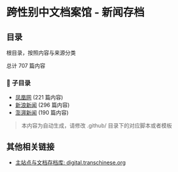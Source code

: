 # 跨性别中文档案馆 - 新闻存档

## 目录

根目录，按照内容与来源分类


总计 707 篇内容


### 📁 子目录

- [凤凰网](凤凰网) (221 篇内容)
- [新浪新闻](新浪新闻) (296 篇内容)
- [澎湃新闻](澎湃新闻) (190 篇内容)


> 本内容为自动生成，请修改 .github/ 目录下的对应脚本或者模板


## 其他相关链接

- [主站点与文档存档库: digital.transchinese.org](https://digital.transchinese.org)
